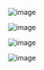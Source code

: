 
![image](https://github.com/guangying23/java/assets/54796147/364ea8d9-bec0-409d-9e68-dce016085681)

![image](https://github.com/guangying23/java/assets/54796147/2a89b63a-2a75-491a-8fdc-d9f53b0e8b4b)

![image](https://github.com/guangying23/java/assets/54796147/fb2f87e9-4f66-4342-9ec9-03ac763216ef)

![image](https://github.com/guangying23/java/assets/54796147/85dab06d-c63e-4484-829d-e91723e70f65)
